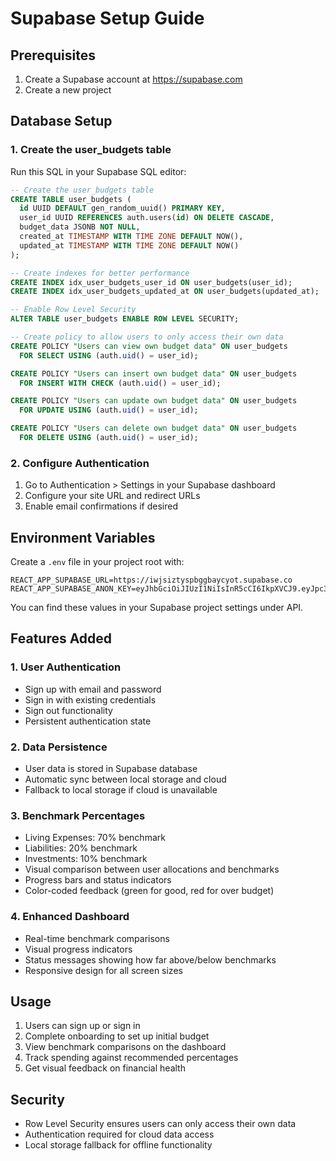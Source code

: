 # Supabase Setup Guide

## Prerequisites
1. Create a Supabase account at https://supabase.com
2. Create a new project

## Database Setup

### 1. Create the user_budgets table

Run this SQL in your Supabase SQL editor:

```sql
-- Create the user_budgets table
CREATE TABLE user_budgets (
  id UUID DEFAULT gen_random_uuid() PRIMARY KEY,
  user_id UUID REFERENCES auth.users(id) ON DELETE CASCADE,
  budget_data JSONB NOT NULL,
  created_at TIMESTAMP WITH TIME ZONE DEFAULT NOW(),
  updated_at TIMESTAMP WITH TIME ZONE DEFAULT NOW()
);

-- Create indexes for better performance
CREATE INDEX idx_user_budgets_user_id ON user_budgets(user_id);
CREATE INDEX idx_user_budgets_updated_at ON user_budgets(updated_at);

-- Enable Row Level Security
ALTER TABLE user_budgets ENABLE ROW LEVEL SECURITY;

-- Create policy to allow users to only access their own data
CREATE POLICY "Users can view own budget data" ON user_budgets
  FOR SELECT USING (auth.uid() = user_id);

CREATE POLICY "Users can insert own budget data" ON user_budgets
  FOR INSERT WITH CHECK (auth.uid() = user_id);

CREATE POLICY "Users can update own budget data" ON user_budgets
  FOR UPDATE USING (auth.uid() = user_id);

CREATE POLICY "Users can delete own budget data" ON user_budgets
  FOR DELETE USING (auth.uid() = user_id);
```

### 2. Configure Authentication

1. Go to Authentication > Settings in your Supabase dashboard
2. Configure your site URL and redirect URLs
3. Enable email confirmations if desired

## Environment Variables

Create a `.env` file in your project root with:

```
REACT_APP_SUPABASE_URL=https://iwjsiztyspbggbaycyot.supabase.co
REACT_APP_SUPABASE_ANON_KEY=eyJhbGciOiJIUzI1NiIsInR5cCI6IkpXVCJ9.eyJpc3MiOiJzdXBhYmFzZSIsInJlZiI6Iml3anNpenR5c3BiZ2diYXljeW90Iiwicm9sZSI6ImFub24iLCJpYXQiOjE3NTY1ODM1OTMsImV4cCI6MjA3MjE1OTU5M30.EuDJIHw5OU7ue1wZEhMO9AxlCPTt4QKgDi4ncH61grI
```

You can find these values in your Supabase project settings under API.

## Features Added

### 1. User Authentication
- Sign up with email and password
- Sign in with existing credentials
- Sign out functionality
- Persistent authentication state

### 2. Data Persistence
- User data is stored in Supabase database
- Automatic sync between local storage and cloud
- Fallback to local storage if cloud is unavailable

### 3. Benchmark Percentages
- Living Expenses: 70% benchmark
- Liabilities: 20% benchmark  
- Investments: 10% benchmark
- Visual comparison between user allocations and benchmarks
- Progress bars and status indicators
- Color-coded feedback (green for good, red for over budget)

### 4. Enhanced Dashboard
- Real-time benchmark comparisons
- Visual progress indicators
- Status messages showing how far above/below benchmarks
- Responsive design for all screen sizes

## Usage

1. Users can sign up or sign in
2. Complete onboarding to set up initial budget
3. View benchmark comparisons on the dashboard
4. Track spending against recommended percentages
5. Get visual feedback on financial health

## Security

- Row Level Security ensures users can only access their own data
- Authentication required for cloud data access
- Local storage fallback for offline functionality
